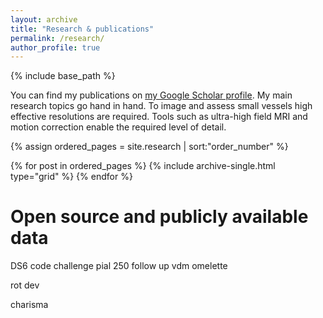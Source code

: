 ```yaml
---
layout: archive
title: "Research & publications"
permalink: /research/
author_profile: true
---
```


{% include base_path %}

  You can find my publications on [my Google Scholar profile](https://scholar.google.com/citations?hl=en&user=CBgK8gIAAAAJ "link to my Google scholar profile").
My main research topics go hand in hand. To image and assess small vessels high effective resolutions are required. Tools such as ultra-high field MRI and motion correction  enable the required level of detail.

<nbsp>

{% assign ordered_pages = site.research | sort:"order_number" %}

{% for post in ordered_pages %}
  {% include archive-single.html type="grid" %}
{% endfor %}


# Open source and publicly available data

DS6 code
challenge
pial
250
follow up
vdm
omelette

rot dev

charisma